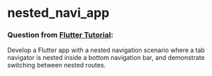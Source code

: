 # nested_navi_app

### Question from [Flutter Tutorial](https://flutter-tutorial.net/navigation-in-flutter/questions-for-practice-5/):
Develop a Flutter app with a nested navigation scenario where a tab navigator is nested inside a bottom navigation bar, and demonstrate switching between nested routes.
